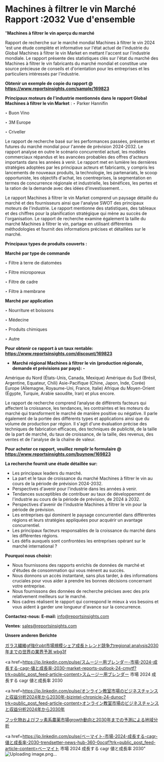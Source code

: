 # Machines à filtrer le vin Marché Rapport :2032 Vue d'ensemble

"<strong>Machines à filtrer le vin aperçu du marché</strong>

Rapport de recherche sur le marché mondial Machines à filtrer le vin 2024 'est une étude complète et informative sur l'état actuel de l'industrie du Global Machines à filtrer le vin Market en mettant l'accent sur l'industrie mondiale. Le rapport présente des statistiques clés sur l'état du marché des Machines à filtrer le vin fabricants du marché mondial et constitue une source précieuse de conseils et d'orientation pour les entreprises et les particuliers intéressés par l'industrie.

<strong>Obtenir un exemple de copie du rapport @ <a href=https://www.reportsinsights.com/sample/169823>https://www.reportsinsights.com/sample/169823</a></strong>

<strong>Principaux moteurs de l'industrie mentionnés dans le rapport Global Machines à filtrer le vin Market</strong> :
‣ Parker Hannifin

‣ Buon Vino

‣ 3M Europe

‣ Criveller

Le rapport de recherche basé sur les performances passées, présentes et futures du marché mondial pour l'année de prévision 2024-2032. Le rapport analyse en outre le scénario concurrentiel actuel, les modèles commerciaux répandus et les avancées probables des offres d'acteurs importants dans les années à venir. Le rapport met en lumière les dernières stratégies adoptées par les principaux acteurs et fabricants, y compris les lancements de nouveaux produits, la technologie, les partenariats, le scoop opportuniste, les objectifs d'achat, les coentreprises, la segmentation en termes de concurrence régionale et industrielle, les bénéfices, les pertes et la ration de la demande avec des idées d'investissement. .

Le rapport Machines à filtrer le vin Market comprend un paysage détaillé du marché et des fournisseurs ainsi que l'analyse SWOT des principaux moteurs de l'industrie. Le rapport mentionne des statistiques, des tableaux et des chiffres pour la planification stratégique qui mène au succès de l'organisation. Le rapport de recherche examine également la taille du marché Machines à filtrer le vin, partage en utilisant différentes méthodologies et fournit des informations précises et détaillées sur le marché.

<strong>Principaux types de produits couverts :</strong>

<strong>Marché par type de commande</strong>

‣ Filtre à terre de diatomées

‣ Filtre microporeux

‣ Filtre de cadre

‣ Filtre à membrane

<strong>Marché par application</strong>

‣ Nourriture et boissons

‣ Médecine

‣ Produits chimiques

‣ Autre

<strong>Pour obtenir ce rapport à un taux rentable: <a href=https://www.reportsinsights.com/discount/169823>https://www.reportsinsights.com/discount/169823</a></strong>
<ul>
  <li><strong>Marché régional Machines à filtrer le vin (production régionale, demande et prévisions par pays): -</strong></li>
</ul>
Amérique du Nord (États-Unis, Canada, Mexique)
Amérique du Sud (Brésil, Argentine, Equateur, Chili)
Asie-Pacifique (Chine, Japon, Inde, Corée)
Europe (Allemagne, Royaume-Uni, France, Italie)
Afrique du Moyen-Orient (Égypte, Turquie, Arabie saoudite, Iran) et plus encore.

Le rapport de recherche comprend l’analyse de différents facteurs qui affectent la croissance, les tendances, les contraintes et les moteurs du marché qui transforment le marché de manière positive ou négative. Il parle également de la portée des différents types et applications ainsi que du volume de production par région. Il s'agit d'une évaluation précise des techniques de fabrication efficaces, des techniques de publicité, de la taille de la part de marché, du taux de croissance, de la taille, des revenus, des ventes et de l'analyse de la chaîne de valeur.

<strong>Pour acheter ce rapport, veuillez remplir le formulaire @   <a href=https://www.reportsinsights.com/buynow/169823>https://www.reportsinsights.com/buynow/169823</a></strong>

<strong>La recherche fournit une étude détaillée sur:</strong>
<ul>
  <li>Les principaux leaders du marché.</li>
  <li>La part et le taux de croissance du marché Machines à filtrer le vin au cours de la période de prévision 2024-2032.</li>
  <li>Perspectives d'avenir pour l'industrie dans les années à venir.</li>
  <li>Tendances susceptibles de contribuer au taux de développement de l'industrie au cours de la période de prévision, de 2024 à 2032.</li>
  <li>Perspectives d'avenir de l'industrie Machines à filtrer le vin pour la période de prévision.</li>
  <li>Les entreprises qui dominent le paysage concurrentiel dans différentes régions et leurs stratégies appliquées pour acquérir un avantage concurrentiel.</li>
  <li>Les principaux facteurs responsables de la croissance du marché dans les différentes régions.</li>
  <li>Les défis auxquels sont confrontées les entreprises opérant sur le marché international ?</li>
</ul>
<strong>Pourquoi nous choisir:</strong>
<ul>
  <li>Nous fournissons des rapports enrichis de données de marché et d'études de consommation qui vous mènent au succès.</li>
  <li>Nous donnons un accès instantané, sans plus tarder, à des informations cruciales pour vous aider à prendre les bonnes décisions concernant votre entreprise.</li>
  <li>Nous fournissons des données de recherche précises avec des prix relativement meilleurs sur le marché.</li>
  <li>Nos cadres réalisent le rapport qui correspond le mieux à vos besoins et vous aident à garder une longueur d'avance sur la concurrence.</li>
</ul>
<strong>Contactez-nous:
</strong><strong>E-mail:</strong> <a href=mailto:info@reportsinsights.com>info@reportsinsights.com</a>

<strong>Ventes</strong>: <a href=mailto:sales@reportsinsights.com>sales@reportsinsights.com</a>

<strong>Unsere anderen Berichte</strong>

<a href=https://www.linkedin.com/pulse/ガラス繊維gf強化pbt市場規模シェア成長トレンド競争力regional-analysis2030年までの世界の業界予測-wbg3f/>ガラス繊維gf強化pbt市場規模シェア成長トレンド競争力regional analysis2030年までの世界の業界予測 wbg3f</a>

<a href=https://jp.linkedin.com/pulse/スムージー用ブレンダー-市場-2024-成長する-cagr-値と成長率-2030-market-reports-outlook-24-cmytf?trk=public_post_feed-article-content>スムージー用ブレンダー 市場 2024 成長する cagr 値と成長率 2030</a>

<a href=https://jp.linkedin.com/pulse/オンライン教室市場のビジネスチャンスと収益分析2024年から2030年-bizintel-chronicle-24-dunoc?trk=public_post_feed-article-content>オンライン教室市場のビジネスチャンスと収益分析2024年から2030年</a>

<a href=https://www.linkedin.com/pulse/フッ化物およびフッ素系農薬市場growth動向と2030年までの予測による地域分析-community-market-research-x0wyf/>フッ化物およびフッ素系農薬市場growth動向と2030年までの予測による地域分析</a>

<a href=https://jp.linkedin.com/pulse/ベーマイト-市場-2024-成長する-cagr-値と成長率-2030-trendsetter-news-hub-360-0ocqf?trk=public_post_feed-article-content>ベーマイト 市場 2024 成長する cagr 値と成長率 2030</a>"
![Uploading image.png…]()

